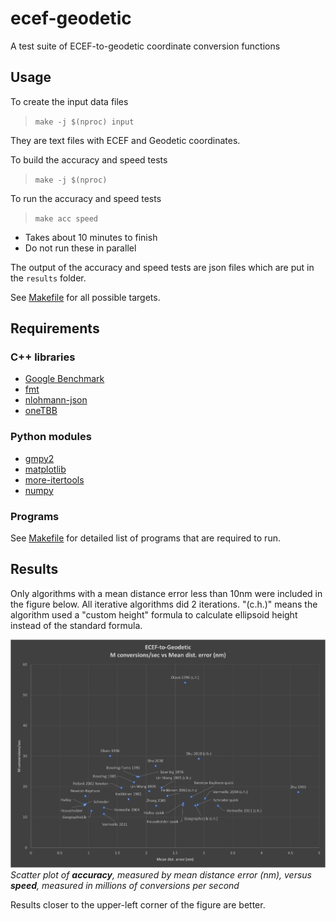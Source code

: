 # ecef-geodetic

A test suite of ECEF-to-geodetic coordinate conversion functions

## Usage

To create the input data files
> `make -j $(nproc) input`

They are text files with ECEF and Geodetic coordinates.

To build the accuracy and speed tests
> `make -j $(nproc)`

To run the accuracy and speed tests
> `make acc speed`
* Takes about 10 minutes to finish
* Do not run these in parallel

The output of the accuracy and speed tests are json files which are put in the `results` folder.

See [Makefile](Makefile) for all possible targets.

## Requirements

### C++ libraries

- [Google Benchmark](https://github.com/google/benchmark)
- [fmt](https://github.com/fmtlib/fmt)
- [nlohmann-json](https://github.com/nlohmann/json)
- [oneTBB](https://github.com/oneapi-src/oneTBB)

### Python modules

- [gmpy2](https://github.com/aleaxit/gmpy)
- [matplotlib](https://matplotlib.org/)
- [more-itertools](https://github.com/more-itertools/more-itertools)
- [numpy](https://numpy.org/)

### Programs

See [Makefile](Makefile) for detailed list of programs that are required to run.

## Results

Only algorithms with a mean distance error less than 10nm were included in the figure below.  All iterative algorithms did 2 iterations.  "(c.h.)" means the algorithm used a "custom height" formula to calculate ellipsoid height instead of the standard formula.

![Scatter plot of accuracy vs speed](results/acc-speed.20240306T134635.png)
*Scatter plot of ***accuracy***, measured by mean distance error (nm), versus ***speed***, measured in millions of conversions per second*

Results closer to the upper-left corner of the figure are better.

